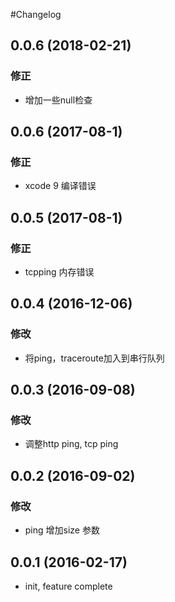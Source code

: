 #Changelog

## 0.0.6 (2018-02-21)
### 修正
* 增加一些null检查

## 0.0.6 (2017-08-1)
### 修正
* xcode 9 编译错误

## 0.0.5 (2017-08-1)
### 修正
* tcpping 内存错误

## 0.0.4 (2016-12-06)
### 修改
* 将ping，traceroute加入到串行队列

## 0.0.3 (2016-09-08)
### 修改
* 调整http ping, tcp ping

## 0.0.2 (2016-09-02)
### 修改
* ping 增加size 参数

## 0.0.1 (2016-02-17)
* init, feature complete
